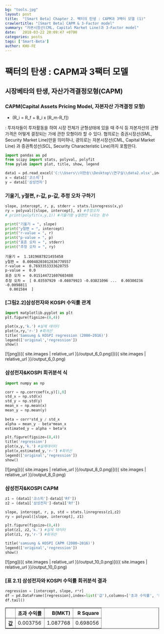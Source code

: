 ```yaml
---
bg: "tools.jpg"
layout: post
title:  "[Smart Beta] Chapter 2. 팩터의 탄생 : CAPM과 3팩터 모델 (1)"
crawlertitle: "[Smart Beta] CAPM & 3-Factor model"
summary: "자본시장선(CML, Capital Market Line)과 3-Factor model"
date:   2018-03-22 20:09:47 +0700
categories: posts
tags: ['Smart-Beta']
author: KHU-FE
---
```

# 팩터의 탄생 : CAPM과 3팩터 모델


## 시장베타의 탄생, 자산가격결정모형(CAPM)

### CAPM(Capital Assets Pricing Model, 자본자산 가격결정 모형) 

* \(R_i = R_f + B_i x [R_m-R_f]\)

 : 투자자들이 투자활동을 하여 시장 전체가 균형상태에 있을 때 주식 등 자본자산의 균형가격은 어떻게 결정되는 가에 관한 모형이라 할 수 있다. 협의로는 증권시장선(SML, Security Market Line)만을 의미하나, 광의로는 자본시장선(CML, Capital Market Line) 과 증권특성선(SCL, Security Characteristic Line)까지 포함한다.



```python
import pandas as pd
from scipy import stats, polyval, polyfit
from pylab import plot, title, show, legend

data1 = pd.read_excel('C:\\Users\\이한송\\Desktop\\연구실\\data2.xlsx',index_row=0)
x = data1['코스피']
y = data1['삼성전자']
```

### 기울기, y절편, r-값, p-값, 추정 오차 구하기


```python
slope, intercept, r, p, stderr = stats.linregress(x,y)
ry = polyval([slope, intercept], x) #추정오차
# print(polyfit(x,y,1)) #기울기랑 y절편만 나오는 함수

print("기울기 = ", slope)
print("y절편 = ", intercept)
print("r-value = ", r)
print("p-value = ", p)
print("표준 오차 = ", stderr)
print("추정 오차 = ", ry)
```

    기울기 =  1.1819687821455458
    y절편 =  0.00040203012836770557
    r-value =  0.7693353333620755
    p-value =  0.0
    표준 오차 =  0.015144721607603488
    추정 오차 =  [ 0.03597929 -0.08079923 -0.03021096 ...  0.00300236 -0.0098811
      0.001584  ]
    

### [그림2.2]삼성전자와 KOSPI 수익률 관계


```python
import matplotlib.pyplot as plt
plt.figure(figsize=(8,4))

plot(x,y,'k.') #실제 데이터
plot(x,ry,'r-') #회귀선
title('Samsung & KOSPI regression (2000~2016)')
legend(['original','regression'])
show()
```


[![png]({{ site.images | relative_url }}/output_6_0.png)]({{ site.images | relative_url }}/output_6_0.png)


### 삼성전자&KOSPI 회귀분석 식



```python
import numpy as np

corr = np.corrcoef(x,y)[1,0]
std_x = np.std(x)
std_y = np.std(y)
mean_x = np.mean(x)
mean_y = np.mean(y)
    
beta = corr*std_y / std_x
alpha = mean_y - beta*mean_x
estimated_y = alpha + beta*x

plt.figure(figsize=(8,4))
title('regression')
plot(x,y,'k.') #실제데이터
plot(x,estimated_y,'r-') #회귀선
legend(['original','regression'])
show()
```


[![png]({{ site.images | relative_url }}/output_8_0.png)]({{ site.images | relative_url }}/output_8_0.png)


### 삼성전자&KOSPI CAPM


```python
z1 = (data1['코스피']-data1['Rf'])
z2 = (data1['삼성전자']-data1['Rf'])

slope, intercept, r, p, std = stats.linregress(z1,z2)
ry = polyval([slope, intercept], z1)

plt.figure(figsize=(8,4))
plot(z1, z2,'k.') #실제 데이터
plot(z1, ry,'r-') #회귀선

title('samsung & KOSPI CAPM (2000~2016)')
legend(['original','regression'])
show()
```


[![png]({{ site.images | relative_url }}/output_10_0.png)]({{ site.images | relative_url }}/output_10_0.png)

### [표 2.1] 삼성전자와 KOSPI 수익률 회귀분석 결과


```python
regression = [intercept, slope, r*r]
df = pd.DataFrame([regression],index=list('값'),columns=['초과 수익률', 'B(MKT)', 'R Square'])
df.tail()
```




<div>
<style scoped>
    .dataframe tbody tr th:only-of-type {
        vertical-align: middle;
    }

    .dataframe tbody tr th {
        vertical-align: top;
    }

    .dataframe thead th {
        text-align: right;
    }
</style>
<table border="1" class="dataframe">
  <thead>
    <tr style="text-align: right;">
      <th></th>
      <th>초과 수익률</th>
      <th>B(MKT)</th>
      <th>R Square</th>
    </tr>
  </thead>
  <tbody>
    <tr>
      <th>값</th>
      <td>0.003756</td>
      <td>1.087768</td>
      <td>0.698056</td>
    </tr>
  </tbody>
</table>
</div>


